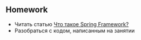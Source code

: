 ## Homework

- Читать статью [Что такое Spring Framework?](https://habr.com/ru/articles/490586/)
- Разобраться с кодом, написанным на занятии
